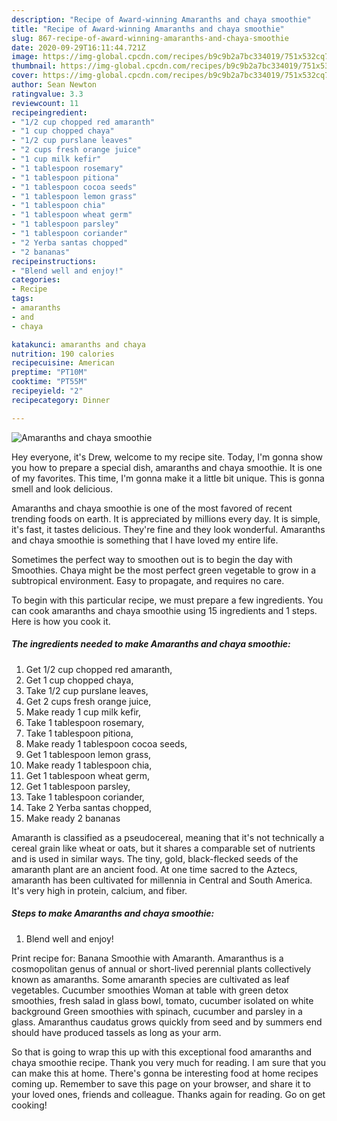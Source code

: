 ```yaml
---
description: "Recipe of Award-winning Amaranths and chaya smoothie"
title: "Recipe of Award-winning Amaranths and chaya smoothie"
slug: 867-recipe-of-award-winning-amaranths-and-chaya-smoothie
date: 2020-09-29T16:11:44.721Z
image: https://img-global.cpcdn.com/recipes/b9c9b2a7bc334019/751x532cq70/amaranths-and-chaya-smoothie-recipe-main-photo.jpg
thumbnail: https://img-global.cpcdn.com/recipes/b9c9b2a7bc334019/751x532cq70/amaranths-and-chaya-smoothie-recipe-main-photo.jpg
cover: https://img-global.cpcdn.com/recipes/b9c9b2a7bc334019/751x532cq70/amaranths-and-chaya-smoothie-recipe-main-photo.jpg
author: Sean Newton
ratingvalue: 3.3
reviewcount: 11
recipeingredient:
- "1/2 cup chopped red amaranth"
- "1 cup chopped chaya"
- "1/2 cup purslane leaves"
- "2 cups fresh orange juice"
- "1 cup milk kefir"
- "1 tablespoon rosemary"
- "1 tablespoon pitiona"
- "1 tablespoon cocoa seeds"
- "1 tablespoon lemon grass"
- "1 tablespoon chia"
- "1 tablespoon wheat germ"
- "1 tablespoon parsley"
- "1 tablespoon coriander"
- "2 Yerba santas chopped"
- "2 bananas"
recipeinstructions:
- "Blend well and enjoy!"
categories:
- Recipe
tags:
- amaranths
- and
- chaya

katakunci: amaranths and chaya 
nutrition: 190 calories
recipecuisine: American
preptime: "PT10M"
cooktime: "PT55M"
recipeyield: "2"
recipecategory: Dinner

---
```



![Amaranths and chaya smoothie](https://img-global.cpcdn.com/recipes/b9c9b2a7bc334019/751x532cq70/amaranths-and-chaya-smoothie-recipe-main-photo.jpg)

Hey everyone, it's Drew, welcome to my recipe site. Today, I'm gonna show you how to prepare a special dish, amaranths and chaya smoothie. It is one of my favorites. This time, I'm gonna make it a little bit unique. This is gonna smell and look delicious.

Amaranths and chaya smoothie is one of the most favored of recent trending foods on earth. It is appreciated by millions every day. It is simple, it's fast, it tastes delicious. They're fine and they look wonderful. Amaranths and chaya smoothie is something that I have loved my entire life.

Sometimes the perfect way to smoothen out is to begin the day with Smoothies. Chaya might be the most perfect green vegetable to grow in a subtropical environment. Easy to propagate, and requires no care.


To begin with this particular recipe, we must prepare a few ingredients. You can cook amaranths and chaya smoothie using 15 ingredients and 1 steps. Here is how you cook it.

<!--inarticleads1-->

##### The ingredients needed to make Amaranths and chaya smoothie:

1. Get 1/2 cup chopped red amaranth,
1. Get 1 cup chopped chaya,
1. Take 1/2 cup purslane leaves,
1. Get 2 cups fresh orange juice,
1. Make ready 1 cup milk kefir,
1. Take 1 tablespoon rosemary,
1. Take 1 tablespoon pitiona,
1. Make ready 1 tablespoon cocoa seeds,
1. Get 1 tablespoon lemon grass,
1. Make ready 1 tablespoon chia,
1. Get 1 tablespoon wheat germ,
1. Get 1 tablespoon parsley,
1. Take 1 tablespoon coriander,
1. Take 2 Yerba santas chopped,
1. Make ready 2 bananas


Amaranth is classified as a pseudocereal, meaning that it&#39;s not technically a cereal grain like wheat or oats, but it shares a comparable set of nutrients and is used in similar ways. The tiny, gold, black-flecked seeds of the amaranth plant are an ancient food. At one time sacred to the Aztecs, amaranth has been cultivated for millennia in Central and South America. It&#39;s very high in protein, calcium, and fiber. 

<!--inarticleads2-->

##### Steps to make Amaranths and chaya smoothie:

1. Blend well and enjoy!


Print recipe for: Banana Smoothie with Amaranth. Amaranthus is a cosmopolitan genus of annual or short-lived perennial plants collectively known as amaranths. Some amaranth species are cultivated as leaf vegetables. Cucumber smoothies Woman at table with green detox smoothies, fresh salad in glass bowl, tomato, cucumber isolated on white background Green smoothies with spinach, cucumber and parsley in a glass. Amaranthus caudatus grows quickly from seed and by summers end should have produced tassels as long as your arm. 

So that is going to wrap this up with this exceptional food amaranths and chaya smoothie recipe. Thank you very much for reading. I am sure that you can make this at home. There's gonna be interesting food at home recipes coming up. Remember to save this page on your browser, and share it to your loved ones, friends and colleague. Thanks again for reading. Go on get cooking!
